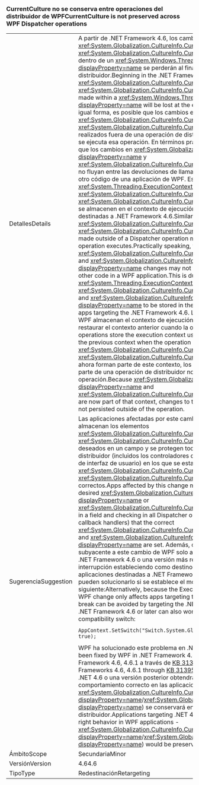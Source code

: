 ### <a name="currentculture-is-not-preserved-across-wpf-dispatcher-operations"></a><span data-ttu-id="8798a-101">CurrentCulture no se conserva entre operaciones del distribuidor de WPF</span><span class="sxs-lookup"><span data-stu-id="8798a-101">CurrentCulture is not preserved across WPF Dispatcher operations</span></span>

|   |   |
|---|---|
|<span data-ttu-id="8798a-102">Detalles</span><span class="sxs-lookup"><span data-stu-id="8798a-102">Details</span></span>|<span data-ttu-id="8798a-103">A partir de .NET Framework 4.6, los cambios efectuados en <xref:System.Globalization.CultureInfo.CurrentCulture?displayProperty=name> o <xref:System.Globalization.CultureInfo.CurrentUICulture?displayProperty=name> dentro de un <xref:System.Windows.Threading.Dispatcher?displayProperty=name> se perderán al final de la operación de ese distribuidor.</span><span class="sxs-lookup"><span data-stu-id="8798a-103">Beginning in the .NET Framework 4.6, changes to <xref:System.Globalization.CultureInfo.CurrentCulture?displayProperty=name> or <xref:System.Globalization.CultureInfo.CurrentUICulture?displayProperty=name> made within a <xref:System.Windows.Threading.Dispatcher?displayProperty=name> will be lost at the end of that dispatcher operation.</span></span> <span data-ttu-id="8798a-104">De igual forma, es posible que los cambios en <xref:System.Globalization.CultureInfo.CurrentCulture?displayProperty=name> o <xref:System.Globalization.CultureInfo.CurrentUICulture?displayProperty=name> realizados fuera de una operación de distribuidor no surtan efecto cuando que se ejecuta esa operación. En términos prácticos, esto significa que es posible que los cambios en <xref:System.Globalization.CultureInfo.CurrentCulture?displayProperty=name> y <xref:System.Globalization.CultureInfo.CurrentUICulture?displayProperty=name> no fluyan entre las devoluciones de llamada de la interfaz de usuario de WPF y otro código de una aplicación de WPF. Esto se debe a un cambio en <xref:System.Threading.ExecutionContext?displayProperty=name> que hace que <xref:System.Globalization.CultureInfo.CurrentCulture?displayProperty=name> y <xref:System.Globalization.CultureInfo.CurrentUICulture?displayProperty=name> se almacenen en el contexto de ejecución a partir de las aplicaciones destinadas a .NET Framework 4.6.</span><span class="sxs-lookup"><span data-stu-id="8798a-104">Similarly, changes to <xref:System.Globalization.CultureInfo.CurrentCulture?displayProperty=name> or <xref:System.Globalization.CultureInfo.CurrentUICulture?displayProperty=name> made outside of a Dispatcher operation may not be reflected when that operation executes.Practically speaking, this means that <xref:System.Globalization.CultureInfo.CurrentCulture?displayProperty=name> and <xref:System.Globalization.CultureInfo.CurrentUICulture?displayProperty=name> changes may not flow between WPF UI callbacks and other code in a WPF application.This is due to a change in <xref:System.Threading.ExecutionContext?displayProperty=name> that causes <xref:System.Globalization.CultureInfo.CurrentCulture?displayProperty=name> and <xref:System.Globalization.CultureInfo.CurrentUICulture?displayProperty=name> to be stored in the execution context beginning with apps targeting the .NET Framework 4.6.</span></span> <span data-ttu-id="8798a-105">Las operaciones de distribuidor de WPF almacenan el contexto de ejecución usado para iniciar la operación y restaurar el contexto anterior cuando la operación se complete.</span><span class="sxs-lookup"><span data-stu-id="8798a-105">WPF dispatcher operations store the execution context used to begin the operation and restore the previous context when the operation is completed.</span></span> <span data-ttu-id="8798a-106">Dado que <xref:System.Globalization.CultureInfo.CurrentCulture?displayProperty=name> y <xref:System.Globalization.CultureInfo.CurrentUICulture?displayProperty=name> ahora forman parte de este contexto, los cambios efectuados en ellas como parte de una operación de distribuidor no persisten fuera de la operación.</span><span class="sxs-lookup"><span data-stu-id="8798a-106">Because <xref:System.Globalization.CultureInfo.CurrentCulture?displayProperty=name> and <xref:System.Globalization.CultureInfo.CurrentUICulture?displayProperty=name> are now part of that context, changes to them within a dispatcher operation are not persisted outside of the operation.</span></span>|
|<span data-ttu-id="8798a-107">Sugerencia</span><span class="sxs-lookup"><span data-stu-id="8798a-107">Suggestion</span></span>|<span data-ttu-id="8798a-108">Las aplicaciones afectadas por este cambio pueden solucionarlo si se almacenan los elementos <xref:System.Globalization.CultureInfo.CurrentCulture?displayProperty=name> o <xref:System.Globalization.CultureInfo.CurrentUICulture?displayProperty=name> deseados en un campo y se protegen todos los cuerpos de las operaciones de distribuidor (incluidos los controladores de devolución de llamadas de eventos de interfaz de usuario) en los que se establezcan los elementos <xref:System.Globalization.CultureInfo.CurrentCulture?displayProperty=name> y <xref:System.Globalization.CultureInfo.CurrentUICulture?displayProperty=name> correctos.</span><span class="sxs-lookup"><span data-stu-id="8798a-108">Apps affected by this change may work around it by storing the desired <xref:System.Globalization.CultureInfo.CurrentCulture?displayProperty=name> or <xref:System.Globalization.CultureInfo.CurrentUICulture?displayProperty=name> in a field and checking in all Dispatcher operation bodies (including UI event callback handlers) that the correct <xref:System.Globalization.CultureInfo.CurrentCulture?displayProperty=name> and <xref:System.Globalization.CultureInfo.CurrentUICulture?displayProperty=name> are set.</span></span> <span data-ttu-id="8798a-109">Además, como el cambio de ExecutionContext subyacente a este cambio de WPF solo afecta a las aplicaciones destinadas a .NET Framework 4.6 o una versión más reciente, es posible evitar esta interrupción estableciendo como destino .NET Framework 4.5.2. Las aplicaciones destinadas a .NET Framework 4.6 o una versión posterior también pueden solucionarlo si se establece el modificador de compatibilidad siguiente:</span><span class="sxs-lookup"><span data-stu-id="8798a-109">Alternatively, because the ExecutionContext change underlying this WPF change only affects apps targeting the .NET Framework 4.6 or newer, this break can be avoided by targeting the .NET Framework 4.5.2.Apps that target .NET Framework 4.6 or later can also work around this by setting the following compatibility switch:</span></span><pre><code>AppContext.SetSwitch(&quot;Switch.System.Globalization.NoAsyncCurrentCulture&quot;, true);&#13;&#10;</code></pre><span data-ttu-id="8798a-110">WPF ha solucionado este problema en .NET Framework 4.6.2.</span><span class="sxs-lookup"><span data-stu-id="8798a-110">This issue has been fixed by WPF in .NET Framework 4.6.2.</span></span> <span data-ttu-id="8798a-111">También se ha corregido en .NET Framework 4.6, 4.6.1 a través de [KB 3139549](https://support.microsoft.com/kb/3139549).</span><span class="sxs-lookup"><span data-stu-id="8798a-111">It has also been fixed in .NET Frameworks 4.6, 4.6.1 through [KB 3139549](https://support.microsoft.com/kb/3139549).</span></span> <span data-ttu-id="8798a-112">Las aplicaciones destinadas a .NET 4.6 o una versión posterior obtendrán automáticamente el comportamiento correcto en las aplicaciones de WPF: <xref:System.Globalization.CultureInfo.CurrentCulture?displayProperty=name>/<xref:System.Globalization.CultureInfo.CurrentUICulture?displayProperty=name>) se conservará entre las operaciones del distribuidor.</span><span class="sxs-lookup"><span data-stu-id="8798a-112">Applications targeting .NET 4.6 or later will automatically get the right behavior in WPF applications - <xref:System.Globalization.CultureInfo.CurrentCulture?displayProperty=name>/<xref:System.Globalization.CultureInfo.CurrentUICulture?displayProperty=name>) would be preserved across Dispatcher operations.</span></span>|
|<span data-ttu-id="8798a-113">Ámbito</span><span class="sxs-lookup"><span data-stu-id="8798a-113">Scope</span></span>|<span data-ttu-id="8798a-114">Secundaria</span><span class="sxs-lookup"><span data-stu-id="8798a-114">Minor</span></span>|
|<span data-ttu-id="8798a-115">Versión</span><span class="sxs-lookup"><span data-stu-id="8798a-115">Version</span></span>|<span data-ttu-id="8798a-116">4.6</span><span class="sxs-lookup"><span data-stu-id="8798a-116">4.6</span></span>|
|<span data-ttu-id="8798a-117">Tipo</span><span class="sxs-lookup"><span data-stu-id="8798a-117">Type</span></span>|<span data-ttu-id="8798a-118">Redestinación</span><span class="sxs-lookup"><span data-stu-id="8798a-118">Retargeting</span></span>|

